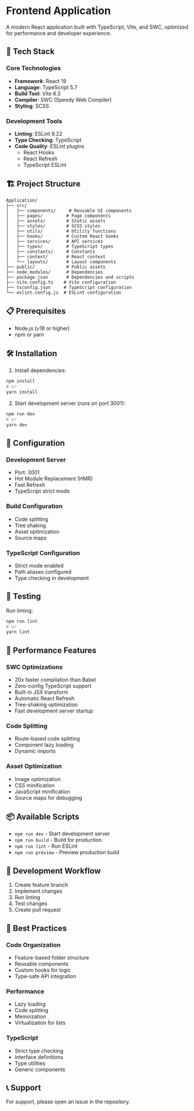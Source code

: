 # Frontend Application

A modern React application built with TypeScript, Vite, and SWC, optimized for performance and developer experience.

## 🚀 Tech Stack

### Core Technologies
- **Framework**: React 19
- **Language**: TypeScript 5.7
- **Build Tool**: Vite 6.3
- **Compiler**: SWC (Speedy Web Compiler)
- **Styling**: SCSS

### Development Tools
- **Linting**: ESLint 9.22
- **Type Checking**: TypeScript
- **Code Quality**: ESLint plugins
  - React Hooks
  - React Refresh
  - TypeScript ESLint

## 🏗️ Project Structure

```
Application/
├── src/
│   ├── components/     # Reusable UI components
│   ├── pages/         # Page components
│   ├── assets/        # Static assets
│   ├── styles/        # SCSS styles
│   ├── utils/         # Utility functions
│   ├── hooks/         # Custom React hooks
│   ├── services/      # API services
│   ├── types/         # TypeScript types
│   ├── constants/     # Constants
│   ├── context/       # React context
│   └── layouts/       # Layout components
├── public/            # Public assets
├── node_modules/      # Dependencies
├── package.json       # Dependencies and scripts
├── vite.config.ts    # Vite configuration
├── tsconfig.json     # TypeScript configuration
└── eslint.config.js  # ESLint configuration
```

## 📋 Prerequisites

- Node.js (v18 or higher)
- npm or yarn

## 🛠️ Installation

1. Install dependencies:
```bash
npm install
# or
yarn install
```

2. Start development server (runs on port 3001):
```bash
npm run dev
# or
yarn dev
```

## 🔧 Configuration

### Development Server
- Port: 3001
- Hot Module Replacement (HMR)
- Fast Refresh
- TypeScript strict mode

### Build Configuration
- Code splitting
- Tree shaking
- Asset optimization
- Source maps

### TypeScript Configuration
- Strict mode enabled
- Path aliases configured
- Type checking in development

## 🧪 Testing

Run linting:
```bash
npm run lint
# or
yarn lint
```

## 🚀 Performance Features

### SWC Optimizations
- 20x faster compilation than Babel
- Zero-config TypeScript support
- Built-in JSX transform
- Automatic React Refresh
- Tree-shaking optimization
- Fast development server startup

### Code Splitting
- Route-based code splitting
- Component lazy loading
- Dynamic imports

### Asset Optimization
- Image optimization
- CSS minification
- JavaScript minification
- Source maps for debugging

## 📦 Available Scripts

- `npm run dev` - Start development server
- `npm run build` - Build for production
- `npm run lint` - Run ESLint
- `npm run preview` - Preview production build

## 🔄 Development Workflow

1. Create feature branch
2. Implement changes
3. Run linting
4. Test changes
5. Create pull request

## 📝 Best Practices

### Code Organization
- Feature-based folder structure
- Reusable components
- Custom hooks for logic
- Type-safe API integration

### Performance
- Lazy loading
- Code splitting
- Memoization
- Virtualization for lists

### TypeScript
- Strict type checking
- Interface definitions
- Type utilities
- Generic components

## 📞 Support

For support, please open an issue in the repository.
